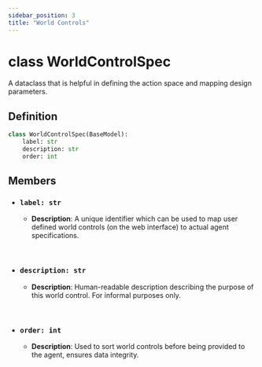 ```yaml
---
sidebar_position: 3
title: "World Controls"
---
```


# class WorldControlSpec
A dataclass that is helpful in defining the action space and mapping design parameters.


## Definition
```py
class WorldControlSpec(BaseModel):
    label: str
    description: str
    order: int
```


## Members
- ### `label: str`
    + **Description**: A unique identifier which can be used to map user defined world controls
    (on the web interface) to actual agent specifications.

&nbsp;

- ### `description: str`
    + **Description**: Human-readable description describing the purpose of this world control. For
    informal purposes only.

&nbsp;

- ### `order: int`
    + **Description**: Used to sort world controls before being provided to the agent, ensures data
    integrity.